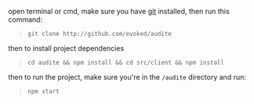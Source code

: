 open terminal or cmd, make sure you have [git](https://git-scm.com/book/en/v2/Getting-Started-Installing-Git) installed, then run this command:
> `git clone http://github.com/evoked/audite`

then to install project dependencies

> `cd audite && npm install && cd src/client && npm install`

then to run the project, make sure you're in the `/audite` directory and run:

> `npm start`

